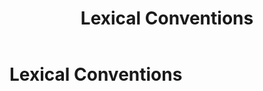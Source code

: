﻿---
layout: default
title: Lexical Conventions
parent: Jyro Language Syntax
has_children: true
has_toc: false
permalink: /jyro/lexical/
---

# Lexical Conventions